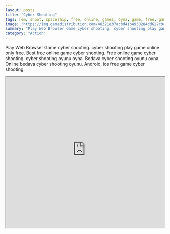 ```yaml
---
layout: posts
title: "Cyber Shooting"
tags: [em, shoot, spaceship, free, online, games, oyna, game, free, games, play, play, games]
image: "https://img.gamedistribution.com/48321e37acbd41b4930284dd627c9ab2.jpg"
summary: "Play Web Browser Game cyber shooting. cyber shooting play game online only free. Best free online game cyber shooting. Free online game cyber shooting. cyber shooting oyunu oyna. Bedava cyber shooting oyunu oyna. Online bedava cyber shooting oyunu. Android, ios free game cyber shooting."
category: "Action"
---
```


Play Web Browser Game cyber shooting. cyber shooting play game online only free. Best free online game cyber shooting. Free online game cyber shooting. cyber shooting oyunu oyna. Bedava cyber shooting oyunu oyna. Online bedava cyber shooting oyunu. Android, ios free game cyber shooting.

<iframe width="100%" height="480px;" src="https://html5.gamedistribution.com/48321e37acbd41b4930284dd627c9ab2/"></iframe>